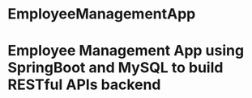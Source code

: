 # EmployeeManagementApp
# Employee Management App using SpringBoot and MySQL to build RESTful APIs backend
